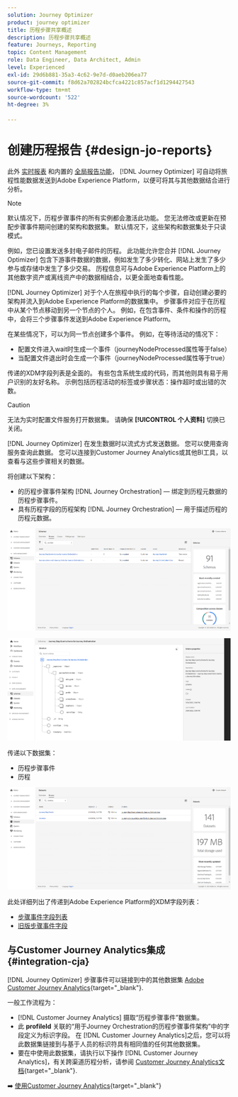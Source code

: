 ```yaml
---
solution: Journey Optimizer
product: journey optimizer
title: 历程步骤共享概述
description: 历程步骤共享概述
feature: Journeys, Reporting
topic: Content Management
role: Data Engineer, Data Architect, Admin
level: Experienced
exl-id: 29d6b881-35a3-4c62-9e7d-d0aeb206ea77
source-git-commit: f8d62a702824bcfca4221c857acf1d1294427543
workflow-type: tm+mt
source-wordcount: '522'
ht-degree: 3%

---
```


# 创建历程报告 {#design-jo-reports}

此外 [实时报表](live-report.md) 和内置的 [全局报告功能](global-report.md)， [!DNL Journey Optimizer] 可自动将旅程性能数据发送到Adobe Experience Platform，以便可将其与其他数据结合进行分析。

>[!NOTE]
>
>默认情况下，历程步骤事件的所有实例都会激活此功能。 您无法修改或更新在预配步骤事件期间创建的架构和数据集。 默认情况下，这些架构和数据集处于只读模式。

例如，您已设置发送多封电子邮件的历程。 此功能允许您合并 [!DNL Journey Optimizer] 包含下游事件数据的数据，例如发生了多少转化、网站上发生了多少参与或存储中发生了多少交易。 历程信息可与Adobe Experience Platform上的其他数字资产或离线资产中的数据相结合，以更全面地查看性能。

[!DNL Journey Optimizer] 对于个人在旅程中执行的每个步骤，自动创建必要的架构并流入到Adobe Experience Platform的数据集中。 步骤事件对应于在历程中从某个节点移动到另一个节点的个人。 例如，在包含事件、条件和操作的历程中，会将三个步骤事件发送到Adobe Experience Platform。

在某些情况下，可以为同一节点创建多个事件。 例如，在等待活动的情况下：

* 配置文件进入wait时生成一个事件（journeyNodeProcessed属性等于false）
* 当配置文件退出时会生成一个事件（journeyNodeProcessed属性等于true）

传递的XDM字段列表是全面的。 有些包含系统生成的代码，而其他则具有易于用户识别的友好名称。 示例包括历程活动的标签或步骤状态：操作超时或出错的次数。

>[!CAUTION]
>
>无法为实时配置文件服务打开数据集。 请确保 **[!UICONTROL 个人资料]** 切换已关闭。

[!DNL Journey Optimizer] 在发生数据时以流式方式发送数据。 您可以使用查询服务查询此数据。 您可以连接到Customer Journey Analytics或其他BI工具，以查看与这些步骤相关的数据。

将创建以下架构：

* 的历程步骤事件架构 [!DNL Journey Orchestration]  — 绑定到历程元数据的历程步骤事件。
* 具有历程字段的历程架构 [!DNL Journey Orchestration]  — 用于描述历程的历程元数据。

![](assets/sharing1.png)

![](assets/sharing2.png)

传递以下数据集：

* 历程步骤事件
* 历程

![](assets/sharing3.png)

此处详细列出了传递到Adobe Experience Platform的XDM字段列表：

* [步骤事件字段列表](../reports/sharing-field-list.md)
* [旧版步骤事件字段](../reports/sharing-legacy-fields.md)

## 与Customer Journey Analytics集成 {#integration-cja}

[!DNL Journey Optimizer] 步骤事件可以链接到中的其他数据集 [Adobe Customer Journey Analytics](https://experienceleague.adobe.com/docs/analytics-platform/using/cja-overview/cja-overview.html?lang=zh-Hans){target="_blank"}.

一般工作流程为：

* [!DNL Customer Journey Analytics] 摄取“历程步骤事件”数据集。
* 此 **profileId** 关联的“用于Journey Orchestration的历程步骤事件架构”中的字段定义为标识字段。 在 [!DNL Customer Journey Analytics]之后，您可以将此数据集链接到与基于人员的标识符具有相同值的任何其他数据集。
* 要在中使用此数据集，请执行以下操作 [!DNL Customer Journey Analytics]，有关跨渠道历程分析，请参阅 [Customer Journey Analytics文档](https://experienceleague.adobe.com/docs/analytics-platform/using/cja-usecases/cross-channel.html){target="_blank"}.

➡️ [使用Customer Journey Analytics](cja-ajo.md){target="_blank"}

